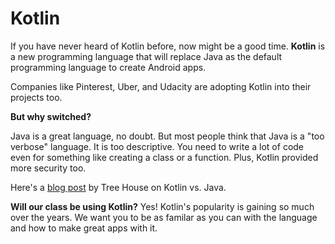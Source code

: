 # Kotlin

If you have never heard of Kotlin before, now might be a good time. **Kotlin** is a new programming language that will replace Java as the default programming language to create Android apps.

Companies like Pinterest, Uber, and Udacity are adopting Kotlin into their projects too.

**But why switched?**

Java is a great language, no doubt. But most people think that Java is a "too verbose" language. It is too descriptive. You need to write a lot of code even for something like creating a class or a function. Plus, Kotlin provided more security too.

Here's a [blog post](http://blog.teamtreehouse.com/learn-kotlin-java) by Tree House on Kotlin vs. Java.

**Will our class be using Kotlin?** Yes! Kotlin's popularity is gaining so much over the years. We want you to be as familar as you can with the language and how to make great apps with it.